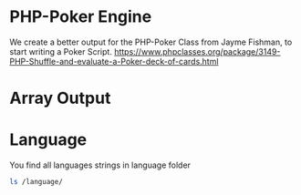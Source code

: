 # PHP-Poker Engine
We create a better output for the PHP-Poker Class from Jayme Fishman, to start writing a Poker Script.
https://www.phpclasses.org/package/3149-PHP-Shuffle-and-evaluate-a-Poker-deck-of-cards.html

# Array Output

# Language
You find all languages strings in language folder
```bash
ls /language/
```
